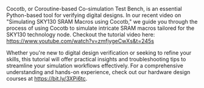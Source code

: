 Cocotb, or Coroutine-based Co-simulation Test Bench, is an essential Python-based tool for verifying digital designs. In our recent video on "Simulating SKY130 SRAM Macros using Cocotb," we guide you through the process of using Cocotb to simulate intricate SRAM macros tailored for the SKY130 technology node. 
Checkout the tutorial video here: https://www.youtube.com/watch?v=zmfjygeCwXs&t=245s

Whether you're new to digital design verification or seeking to refine your skills, this tutorial will offer practical insights and troubleshooting tips to streamline your simulation workflows effectively.
For a comprehensive understanding and hands-on experience, check out our hardware design courses at https://bit.ly/3XPi6tc.
